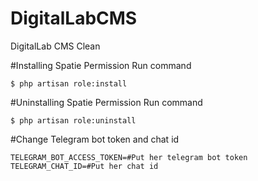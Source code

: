 # DigitalLabCMS
 DigitalLab CMS Clean

#Installing Spatie Permission
Run command

```shell
$ php artisan role:install
```
#Uninstalling Spatie Permission
Run command

```shell
$ php artisan role:uninstall
```

#Change Telegram bot token and chat id
```dotenv
TELEGRAM_BOT_ACCESS_TOKEN=#Put her telegram bot token
TELEGRAM_CHAT_ID=#Put her chat id
```
